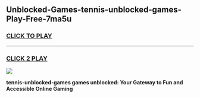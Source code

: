 
## Unblocked-Games-tennis-unblocked-games-Play-Free-7ma5u
<h3>
<a href="https://premium76.site?title=tennis-unblocked-games&ref=09A">CLICK TO PLAY</a></h3>
<hr>

<h3>
<a href="https://premium76.site?title=tennis-unblocked-games&ref=09A">CLICK 2 PLAY</a>
  
</h3>

<a href="https://premium76.site?title=tennis-unblocked-games&ref=09A"><img src="https://clearcache.store/games.png"></a>


**tennis-unblocked-games games unblocked: Your Gateway to Fun and Accessible Online Gaming**

